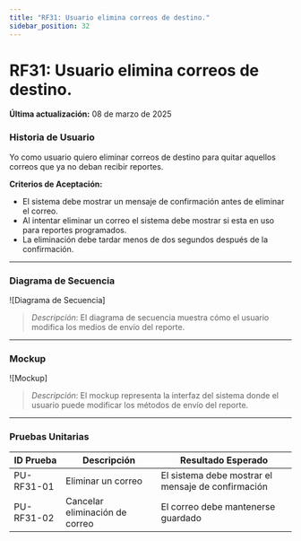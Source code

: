 ```yaml
---
title: "RF31: Usuario elimina correos de destino."  
sidebar_position: 32
---
```


# RF31: Usuario elimina correos de destino.

**Última actualización:** 08 de marzo de 2025

### Historia de Usuario

Yo como usuario quiero eliminar correos de destino para quitar aquellos correos que ya no deban recibir reportes.

  **Criterios de Aceptación:**
  - El sistema debe mostrar un mensaje de confirmación antes de eliminar el correo.
  - Al intentar eliminar un correo el sistema debe mostrar si esta en uso para reportes programados.
  - La eliminación debe tardar menos de dos segundos después de la confirmación.
  
---

### Diagrama de Secuencia

![Diagrama de Secuencia] 

> *Descripción*: El diagrama de secuencia muestra cómo el usuario modifica los medios de envío del reporte.
---

### Mockup

![Mockup]

> *Descripción*: El mockup representa la interfaz del sistema donde el usuario puede modificar los métodos de envío del reporte.

---

### Pruebas Unitarias 
| ID Prueba | Descripción | Resultado Esperado |
|-----------|-------------|--------------------|
|PU-RF31-01| Eliminar un correo| El sistema debe mostrar el mensaje de confirmación|
|PU-RF31-02|Cancelar eliminación de correo| El correo debe mantenerse guardado|
